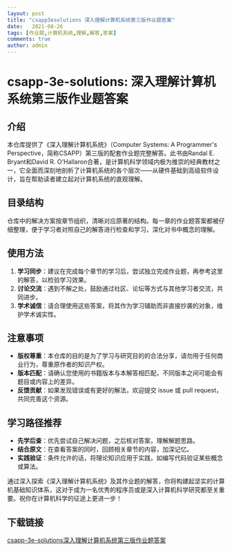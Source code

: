 ```yaml
---
layout: post
title: "csapp3esolutions 深入理解计算机系统第三版作业题答案"
date:   2021-08-26
tags: [作业题,计算机系统,理解,解答,答案]
comments: true
author: admin
---
```

# csapp-3e-solutions: 深入理解计算机系统第三版作业题答案

## 介绍

本仓库提供了《深入理解计算机系统》（Computer Systems: A Programmer's Perspective，简称CSAPP）第三版的配套作业题完整解答。此书由Randal E. Bryant和David R. O'Hallaron合著，是计算机科学领域内极为推崇的经典教材之一，它全面而深刻地剖析了计算机系统的各个层次——从硬件基础到高级软件设计，旨在帮助读者建立起对计算机系统的直观理解。

## 目录结构

仓库中的解决方案按章节组织，清晰对应原著的结构。每一章的作业题答案都被仔细整理，便于学习者对照自己的解答进行检查和学习，深化对书中概念的理解。

## 使用方法

1. **学习同步**：建议在完成每个章节的学习后，尝试独立完成作业题，再参考这里的解答，以检验学习效果。
2. **讨论交流**：遇到不解之处，鼓励通过社区、论坛等方式与其他学习者交流，共同进步。
3. **学术诚信**：请合理使用这些答案，将其作为学习辅助而非直接抄袭的对象，维护学术诚实性。

## 注意事项

- **版权尊重**：本仓库的目的是为了学习与研究目的的合法分享，请勿用于任何商业行为，尊重原作者的知识产权。
- **版本匹配**：请确认您使用的书籍版本与本解答相匹配，不同版本之间可能会有题目或内容上的差异。
- **反馈贡献**：如果发现错误或有更好的解法，欢迎提交 issue 或 pull request，共同完善这个资源。

## 学习路径推荐

- **先学后查**：优先尝试自己解决问题，之后核对答案，理解解题思路。
- **结合原文**：在查看答案的同时，回顾相关章节的内容，加深记忆。
- **实践验证**：条件允许的话，将理论知识应用于实践，如编写代码验证某些概念或算法。

通过深入探索《深入理解计算机系统》及其作业题的解答，你将构建起坚实的计算机基础知识体系，这对于成为一名优秀的程序员或是深入计算机科学研究都至关重要。祝你在计算机科学的征途上更进一步！

## 下载链接

[csapp-3e-solutions深入理解计算机系统第三版作业题答案](https://pan.quark.cn/s/813e744df4f6)